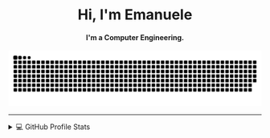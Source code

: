 <div align="center">
<h1 align="center">Hi, I'm Emanuele</h1>
<h4 align="center">I'm a Computer Engineering.</h4>
</div>

<div align="center">
  <img  src="https://github.com/1999AZZAR/1999AZZAR/blob/readme/resources/grid-snake.svg"
       alt="snake" /></a>
</div>

-----  
<details> 
  <summary>💻 GitHub Profile Stats</summary>
  <div>
  <samp>
    <h2 align="center"> Github stats </h2>
      <br/>
    <details open>
  <summary><h3>Languages</h3></summary>
            <p align="center">
        <a href="https://github.com/Ema-27/">
          <img src="https://github-readme-stats.vercel.app/api/top-langs/?username=Ema-27&langs_count=6&theme=tokyonight&layout=compact&hide_border=true"
          alt="Ema-27 :: overall Top Langs " /></a>
      </p>
        <p align="center">
          <a href="https://github.com/Ema-27/">
          <img width="45%" src="https://github-profile-summary-cards.vercel.app/api/cards/repos-per-language?username=Ema-27&theme=tokyonight&layout=compact&hide_border=true"
          alt="Ema-27 :: Top Langs by repo" />
          <img width="45%" src="https://github-profile-summary-cards.vercel.app/api/cards/most-commit-language?username=Ema-27&theme=tokyonight&layout=compact&hide_border=true"
          alt="Ema-27 :: Top Langs by commit" />
          </a>
        </p>

-----
Credits: [1999AZZAR](https://github.com/1999AZZAR)
<!--
**Ema-27/Ema-27** is a ✨ _special_ ✨ repository because its `README.md` (this file) appears on your GitHub profile.

Here are some ideas to get you started:

- 🔭 I’m currently working on ...
- 🌱 I’m currently learning ...
- 👯 I’m looking to collaborate on ...
- 🤔 I’m looking for help with ...
- 💬 Ask me about ...
- 📫 How to reach me: ...
- 😄 Pronouns: ...
- ⚡ Fun fact: ...
-->
